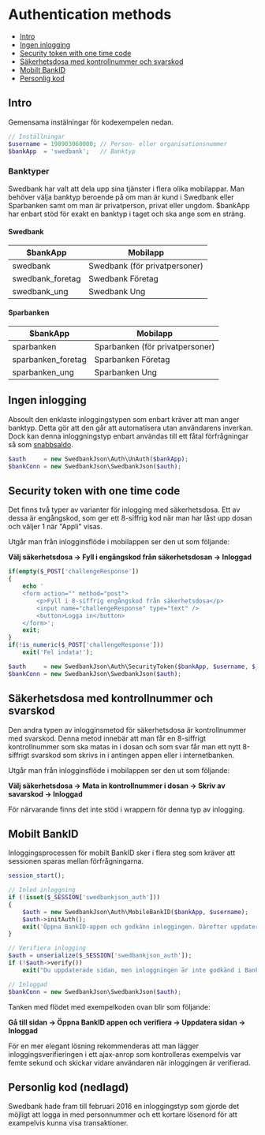 # Authentication methods

* [Intro](#intro)
* [Ingen inlogging](#ingen-inlogging)
* [Security token with one time code](#security-token-with-one-time-code)
* [Säkerhetsdosa med kontrollnummer och svarskod](#säkerhetsdosa-med-kontrollnummer-och-svarskod)
* [Mobilt BankID](#mobilt-bankid)
* [Personlig kod](#personlig-kod-nedlagd)

## Intro
Gemensama instälningar för kodexempelen nedan.

```php
// Inställningar
$username = 198903060000; // Person- eller organisationsnummer
$bankApp  = 'swedbank';   // Banktyp 
```

### Banktyper
Swedbank har valt att dela upp sina tjänster i flera olika mobilappar. Man behöver välja banktyp beroende på om man är kund i Swedbank eller Sparbanken samt om man är privatperson, privat eller ungdom. $bankApp har enbart stöd för exakt en banktyp i taget och ska ange som en sträng.

#### Swedbank
| $bankApp | Mobilapp |
| --- | --- |
| swedbank | Swedbank (för privatpersoner) |
| swedbank_foretag | Swedbank Företag |
| swedbank_ung | Swedbank Ung |

#### Sparbanken
| $bankApp | Mobilapp |
| --- | --- |
| sparbanken | Sparbanken (för privatpersoner) |
| sparbanken_foretag | Sparbanken Företag |
| sparbanken_ung | Sparbanken Ung |

## Ingen inlogging
Absoult den enklaste inloggingstypen som enbart kräver att man anger banktyp. Detta gör att den går att automatisera utan användarens inverkan. Dock kan denna inloggningstyp enbart användas till ett fåtal förfrågningar så som [snabbsaldo](introduktion.md#snabbsaldo).

```php
$auth     = new SwedbankJson\Auth\UnAuth($bankApp);
$bankConn = new SwedbankJson\SwedbankJson($auth);
```

## Security token with one time code
Det finns två typer av varianter för inlogging med säkerhetsdosa. Ett av dessa är engångskod, som ger ett 8-siffrig kod när man har låst upp dosan och väljer 1 när "Appli" visas.

Utgår man från inlogginsflöde i mobilappen ser den ut som följande:

**Välj säkerhetsdosa -> Fyll i engångskod från säkerhetsdosan -> Inloggad**

```php
if(empty($_POST['challengeResponse'])
{
    echo '
    <form action="" method="post">
        <p>Fyll i 8-siffrig engångskod från säkerhetsdosa</p>
        <input name="challengeResponse" type="text" />
        <button>Logga in</button>
    </form>';
    exit;
}
if(!is_numeric($_POST['challengeResponse']))
    exit('Fel indata!');

$auth     = new SwedbankJson\Auth\SecurityToken($bankApp, $username, $_POST['challengeResponse']);
$bankConn = new SwedbankJson\SwedbankJson($auth);
```

## Säkerhetsdosa med kontrollnummer och svarskod
Den andra typen av inlogginsmetod för säkerhetsdosa är kontrollnummer med svarskod. Denna metod innebär att man får en 8-siffrigt kontrollnummer som ska matas in i dosan och som svar får man ett nytt 8-siffrigt svarskod som skrivs in i antingen appen eller i internetbanken.

Utgår man från inlogginsflöde i mobilappen ser den ut som följande:

**Välj säkerhetsdosa -> Mata in kontrollnummer i dosan -> Skriv av savarskod -> Inloggad**

För närvarande finns det inte stöd i wrappern för denna typ av inlogging.

## Mobilt BankID
Inloggingsprocessen för mobilt BankID sker i flera steg som kräver att sessionen sparas mellan förfrågningarna.

```php
session_start();

// Inled inloggning
if (!isset($_SESSION['swedbankjson_auth']))
{
    $auth = new SwedbankJson\Auth\MobileBankID($bankApp, $username);
    $auth->initAuth();
    exit('Öppna BankID-appen och godkänn inloggingen. Därefter uppdatera sidan.');
}

// Verifiera inlogging
$auth = unserialize($_SESSION['swedbankjson_auth']);
if (!$auth->verify())
    exit("Du uppdaterade sidan, men inloggningen är inte godkänd i BankID-appen. Försök igen.");

// Inloggad
$bankConn = new SwedbankJson\SwedbankJson($auth);
```

Tanken med flödet med exempelkoden ovan blir som följande:

**Gå till sidan -> Öppna BankID appen och verifiera -> Uppdatera sidan -> Inloggad**

För en mer elegant lösning rekommenderas att man lägger inloggingsverifieringen i ett ajax-anrop som kontrolleras exempelvis var femte sekund och skickar vidare användaren när inloggingen är verifierad. 

## Personlig kod (nedlagd)
Swedbank hade fram till februari 2016 en inloggingstyp som gjorde det möjligt att logga in med personnummer och ett kortare lösenord för att exampelvis kunna visa transaktioner.